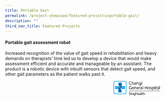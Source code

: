 ```yaml
---
title: Portable Gait
permalink: /project-showcase/featured-projects/portable-gait/
description: ""
third_nav_title: Featured Projects
---
```

#### Portable gait assessment robot

Increased recognition of the value of gait speed in rehabilitation and heavy demands on therapists’ time led us to develop a device that would make assessment efficient and accurate and manageable by an assistant.  The product is a robotic device with inbuilt sensors that detect gait speed, and other gait parameters as the patient walks past it.


**<img style="width:30%" src="/images/Featured%20Projects/Portable%20Gait/cgh%20logo.png" align="right">**


